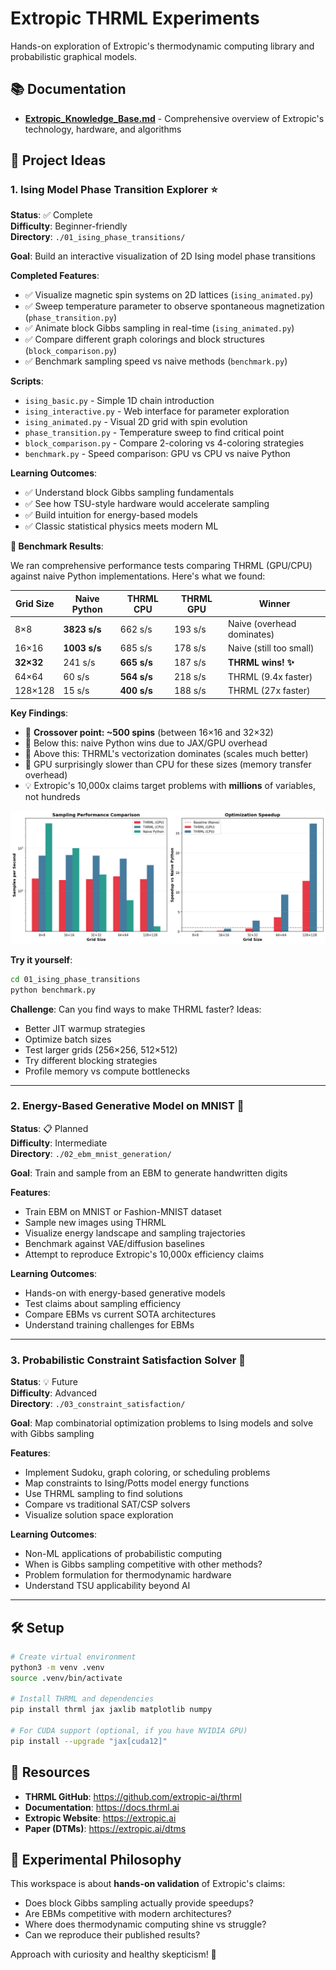 # Extropic THRML Experiments

Hands-on exploration of Extropic's thermodynamic computing library and probabilistic graphical models.

## 📚 Documentation
- **[Extropic_Knowledge_Base.md](./Extropic_Knowledge_Base.md)** - Comprehensive overview of Extropic's technology, hardware, and algorithms

## 🎯 Project Ideas

### 1. Ising Model Phase Transition Explorer ⭐
**Status**: ✅ Complete  
**Difficulty**: Beginner-friendly  
**Directory**: `./01_ising_phase_transitions/`

**Goal**: Build an interactive visualization of 2D Ising model phase transitions

**Completed Features**:
- ✅ Visualize magnetic spin systems on 2D lattices (`ising_animated.py`)
- ✅ Sweep temperature parameter to observe spontaneous magnetization (`phase_transition.py`)
- ✅ Animate block Gibbs sampling in real-time (`ising_animated.py`)
- ✅ Compare different graph colorings and block structures (`block_comparison.py`)
- ✅ Benchmark sampling speed vs naive methods (`benchmark.py`)

**Scripts**:
- `ising_basic.py` - Simple 1D chain introduction
- `ising_interactive.py` - Web interface for parameter exploration
- `ising_animated.py` - Visual 2D grid with spin evolution
- `phase_transition.py` - Temperature sweep to find critical point
- `block_comparison.py` - Compare 2-coloring vs 4-coloring strategies
- `benchmark.py` - Speed comparison: GPU vs CPU vs naive Python

**Learning Outcomes**:
- ✅ Understand block Gibbs sampling fundamentals
- ✅ See how TSU-style hardware would accelerate sampling
- ✅ Build intuition for energy-based models
- ✅ Classic statistical physics meets modern ML

**🔬 Benchmark Results**:

We ran comprehensive performance tests comparing THRML (GPU/CPU) against naive Python implementations. Here's what we found:

| Grid Size | Naive Python | THRML CPU | THRML GPU | Winner |
|-----------|--------------|-----------|-----------|---------|
| 8×8 | **3823 s/s** | 662 s/s | 193 s/s | Naive (overhead dominates) |
| 16×16 | **1003 s/s** | 685 s/s | 178 s/s | Naive (still too small) |
| **32×32** | 241 s/s | **665 s/s** | 187 s/s | **THRML wins! ✨** |
| 64×64 | 60 s/s | **564 s/s** | 218 s/s | THRML (9.4x faster) |
| 128×128 | 15 s/s | **400 s/s** | 188 s/s | THRML (27x faster) |

**Key Findings**:
- 📍 **Crossover point: ~500 spins** (between 16×16 and 32×32)
- 🐌 Below this: naive Python wins due to JAX/GPU overhead
- 🚀 Above this: THRML's vectorization dominates (scales much better)
- 🤔 GPU surprisingly slower than CPU for these sizes (memory transfer overhead)
- 💡 Extropic's 10,000x claims target problems with **millions** of variables, not hundreds

![Benchmark Results](./01_ising_phase_transitions/sampling_benchmark.png)

**Try it yourself**:
```bash
cd 01_ising_phase_transitions
python benchmark.py
```

**Challenge**: Can you find ways to make THRML faster? Ideas:
- Better JIT warmup strategies
- Optimize batch sizes
- Test larger grids (256×256, 512×512)
- Try different blocking strategies
- Profile memory vs compute bottlenecks

---

### 2. Energy-Based Generative Model on MNIST 🎨
**Status**: 📋 Planned  
**Difficulty**: Intermediate  
**Directory**: `./02_ebm_mnist_generation/`

**Goal**: Train and sample from an EBM to generate handwritten digits

**Features**:
- Train EBM on MNIST or Fashion-MNIST dataset
- Sample new images using THRML
- Visualize energy landscape and sampling trajectories
- Benchmark against VAE/diffusion baselines
- Attempt to reproduce Extropic's 10,000x efficiency claims

**Learning Outcomes**:
- Hands-on with energy-based generative models
- Test claims about sampling efficiency
- Compare EBMs vs current SOTA architectures
- Understand training challenges for EBMs

---

### 3. Probabilistic Constraint Satisfaction Solver 🧩
**Status**: 💡 Future  
**Difficulty**: Advanced  
**Directory**: `./03_constraint_satisfaction/`

**Goal**: Map combinatorial optimization problems to Ising models and solve with Gibbs sampling

**Features**:
- Implement Sudoku, graph coloring, or scheduling problems
- Map constraints to Ising/Potts model energy functions
- Use THRML sampling to find solutions
- Compare vs traditional SAT/CSP solvers
- Visualize solution space exploration

**Learning Outcomes**:
- Non-ML applications of probabilistic computing
- When is Gibbs sampling competitive with other methods?
- Problem formulation for thermodynamic hardware
- Understand TSU applicability beyond AI

---

## 🛠️ Setup

```bash
# Create virtual environment
python3 -m venv .venv
source .venv/bin/activate

# Install THRML and dependencies
pip install thrml jax jaxlib matplotlib numpy

# For CUDA support (optional, if you have NVIDIA GPU)
pip install --upgrade "jax[cuda12]"
```

## 📖 Resources

- **THRML GitHub**: https://github.com/extropic-ai/thrml
- **Documentation**: https://docs.thrml.ai
- **Extropic Website**: https://extropic.ai
- **Paper (DTMs)**: https://extropic.ai/dtms

## 🧪 Experimental Philosophy

This workspace is about **hands-on validation** of Extropic's claims:
- Does block Gibbs sampling actually provide speedups?
- Are EBMs competitive with modern architectures?
- Where does thermodynamic computing shine vs struggle?
- Can we reproduce their published results?

Approach with curiosity and healthy skepticism! 🔬
